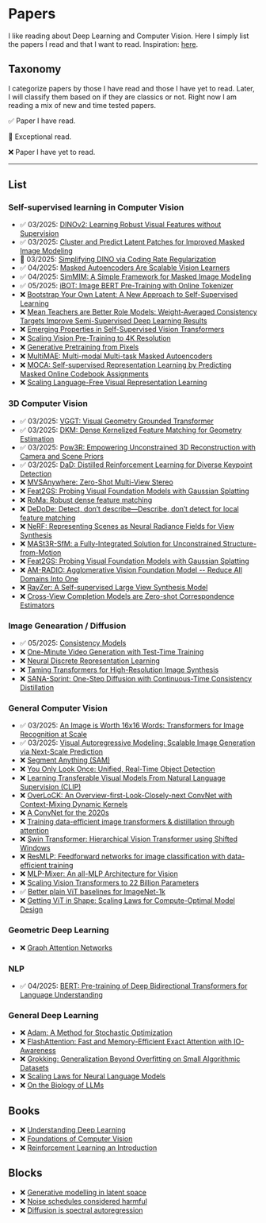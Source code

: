 # Papers
I like reading about Deep Learning and Computer Vision. Here I simply list the papers I read and that I want to read. Inspiration: [here](https://github.com/fregu856/papers).

## Taxonomy
I categorize papers by those I have read and those I have yet to read. Later, I will classify them based on if they are classics or not. Right now I am reading a mix of new and time tested papers.

✅ Paper I have read.

🚀 Exceptional read.

❌ Paper I have yet to read.

----

## List

### Self-supervised learning in Computer Vision
* ✅ 03/2025: [DINOv2: Learning Robust Visual Features without Supervision](https://arxiv.org/abs/2304.07193)
* ✅ 03/2025: [Cluster and Predict Latent Patches for Improved Masked Image Modeling](https://arxiv.org/abs/2502.08769)
* 🚀 03/2025: [Simplifying DINO via Coding Rate Regularization](https://arxiv.org/abs/2502.10385)
* ✅ 04/2025: [Masked Autoencoders Are Scalable Vision Learners](https://arxiv.org/abs/2111.06377)
* ✅ 04/2025: [SimMIM: A Simple Framework for Masked Image Modeling](https://arxiv.org/abs/2111.09886)
* ✅ 05/2025: [iBOT: Image BERT Pre-Training with Online Tokenizer](https://arxiv.org/abs/2111.07832)
* ❌ [Bootstrap Your Own Latent: A New Approach to Self-Supervised Learning](https://arxiv.org/abs/2006.07733)
* ❌ [Mean Teachers are Better Role Models: Weight-Averaged Consistency Targets Improve Semi-Supervised Deep Learning Results](https://arxiv.org/abs/1703.01780)
* ❌ [Emerging Properties in Self-Supervised Vision Transformers](https://openaccess.thecvf.com/content/ICCV2021/html/Caron_Emerging_Properties_in_Self-Supervised_Vision_Transformers_ICCV_2021_paper.html)
* ❌ [Scaling Vision Pre-Training to 4K Resolution](https://arxiv.org/abs/2503.19903v1)
* ❌ [Generative Pretraining from Pixels](https://cdn.openai.com/papers/Generative_Pretraining_from_Pixels_V2.pdf)
* ❌ [MultiMAE: Multi-modal Multi-task Masked Autoencoders](https://arxiv.org/abs/2204.01678)
* ❌ [MOCA: Self-supervised Representation Learning by Predicting Masked Online Codebook Assignments](https://arxiv.org/abs/2307.09361)
* ❌ [Scaling Language-Free Visual Representation Learning](https://arxiv.org/abs/2504.01017)


### 3D Computer Vision
* ✅ 03/2025: [VGGT: Visual Geometry Grounded Transformer](https://arxiv.org/abs/2503.11651)
* ✅ 03/2025: [DKM: Dense Kernelized Feature Matching for Geometry Estimation](https://arxiv.org/abs/2202.00667)
* ✅ 03/2025: [Pow3R: Empowering Unconstrained 3D Reconstruction with Camera and Scene Priors](https://arxiv.org/abs/2503.17316)
* ✅ 03/2025: [DaD: Distilled Reinforcement Learning for Diverse Keypoint Detection](https://arxiv.org/abs/2503.07347)
* ❌ [MVSAnywhere: Zero-Shot Multi-View Stereo](https://nianticlabs.github.io/mvsanywhere/resources/MVSAnywhere.pdf)
* ❌ [Feat2GS: Probing Visual Foundation Models with Gaussian Splatting](https://arxiv.org/abs/2412.09606)
* ❌ [RoMa: Robust dense feature matching](https://arxiv.org/abs/2305.15404)
* ❌ [DeDoDe: Detect, don’t describe—Describe, don’t detect for local feature matching](https://arxiv.org/abs/2308.08479)
* ❌ [NeRF: Representing Scenes as Neural Radiance Fields for View Synthesis](https://arxiv.org/abs/2003.08934)
* ❌ [MASt3R-SfM: a Fully-Integrated Solution for Unconstrained Structure-from-Motion](https://arxiv.org/abs/2409.19152)
* ❌ [Feat2GS: Probing Visual Foundation Models with Gaussian Splatting](https://arxiv.org/abs/2412.09606)
* ❌ [AM-RADIO: Agglomerative Vision Foundation Model -- Reduce All Domains Into One](https://arxiv.org/abs/2312.06709)
* ❌ [RayZer: A Self-supervised Large View Synthesis Model](https://arxiv.org/abs/2505.00702)
* ❌ [Cross-View Completion Models are Zero-shot Correspondence Estimators](https://arxiv.org/abs/2412.09072)

### Image Genearation / Diffusion
* ✅ 05/2025: [Consistency Models](https://arxiv.org/abs/2303.01469)
* ❌ [One-Minute Video Generation with Test-Time Training](https://arxiv.org/abs/2504.05298)
* ❌ [Neural Discrete Representation Learning](https://arxiv.org/abs/1711.00937)
* ❌ [Taming Transformers for High-Resolution Image Synthesis](https://arxiv.org/abs/2012.09841)
* ❌ [SANA-Sprint: One-Step Diffusion with Continuous-Time Consistency Distillation](https://arxiv.org/pdf/2503.09641)

### General Computer Vision
* ✅ 03/2025: [An Image is Worth 16x16 Words: Transformers for Image Recognition at Scale](https://arxiv.org/abs/2010.11929)
* ✅ 03/2025: [Visual Autoregressive Modeling: Scalable Image Generation via Next-Scale Prediction](https://arxiv.org/abs/2404.02905)
* ❌ [Segment Anything (SAM)](https://arxiv.org/abs/2304.02643)
* ❌ [You Only Look Once: Unified, Real-Time Object Detection](https://arxiv.org/abs/1506.02640)
* ❌ [Learning Transferable Visual Models From Natural Language Supervision (CLIP)](https://arxiv.org/abs/2103.00020)
* ❌ [OverLoCK: An Overview-first-Look-Closely-next ConvNet with Context-Mixing Dynamic Kernels](https://arxiv.org/abs/2502.20087v2)
* ❌ [A ConvNet for the 2020s](https://arxiv.org/abs/2201.03545)
* ❌ [Training data-efficient image transformers & distillation through attention](https://arxiv.org/abs/2012.12877)
* ❌ [Swin Transformer: Hierarchical Vision Transformer using Shifted Windows](https://arxiv.org/abs/2103.14030)
* ❌ [ResMLP: Feedforward networks for image classification with data-efficient training](https://arxiv.org/abs/2105.03404)
* ❌ [MLP-Mixer: An all-MLP Architecture for Vision](https://arxiv.org/pdf/2105.01601)
* ❌ [Scaling Vision Transformers to 22 Billion Parameters](https://arxiv.org/abs/2302.05442)
* ✅ [Better plain ViT baselines for ImageNet-1k](https://arxiv.org/pdf/2205.01580)
* ❌ [Getting ViT in Shape: Scaling Laws for Compute-Optimal Model Design](https://proceedings.neurips.cc/paper_files/paper/2023/file/3504a4fa45685d668ce92797fbbf1895-Paper-Conference.pdf)

### Geometric Deep Learning
* ❌ [Graph Attention Networks](https://arxiv.org/abs/1710.10903)

### NLP 
* ✅ 04/2025: [BERT: Pre-training of Deep Bidirectional Transformers for Language Understanding](https://arxiv.org/abs/1810.04805)

### General Deep Learning 
* ❌ [Adam: A Method for Stochastic Optimization](https://arxiv.org/abs/1412.6980)
* ❌ [FlashAttention: Fast and Memory-Efficient Exact Attention with IO-Awareness](https://arxiv.org/abs/2205.14135)
* ❌ [Grokking: Generalization Beyond Overfitting on Small Algorithmic Datasets](https://arxiv.org/abs/2201.02177)
* ❌ [Scaling Laws for Neural Language Models](https://arxiv.org/abs/2001.08361)
* ❌ [On the Biology of LLMs](https://transformer-circuits.pub/2025/attribution-graphs/biology.html)
 
## Books
* ❌ [Understanding Deep Learning](https://udlbook.github.io/udlbook/)
* ❌ [Foundations of Computer Vision](https://visionbook.mit.edu/taxonomy.html#helmholtz-perception-as-inference)
* ❌ [Reinforcement Learning an Introduction](http://incompleteideas.net/book/RLbook2020.pdf)

## Blocks
* ❌ [Generative modelling in latent space](https://sander.ai/2025/04/15/latents.html)
* ❌ [Noise schedules considered harmful](https://sander.ai/2024/06/14/noise-schedules.html)
* ❌ [Diffusion is spectral autoregression](https://sander.ai/2024/09/02/spectral-autoregression.html)
